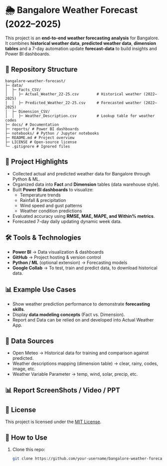 # 🌦️ Bangalore Weather Forecast (2022–2025)

This project is an **end-to-end weather forecasting analysis** for Bangalore.  
It combines **historical weather data**, **predicted weather data**, **dimension tables** and a 7-day automation update **forecast-data** to build insights and Power BI dashboards.

## 📂 Repository Structure
```text
bangalore-weather-forecast/
├─ data/
│  ├─ Facts_CSV/ 
│  │  ├─ Actual_Weather_22-25.csv        # Historical weather (2022–2025)
│  │  ├─ Predicted_Weather_22-25.csv     # Forecasted weather (2022–2025)
│  ├─ Dimension_CSV/
│  │  ├─ Weather_Description.csv         # Lookup table for weather codes
├─ docs/ # Documentation
├─ reports/ # Power BI dashboards
├─ notebooks/ # Python / Jupyter notebooks
├─ README.md # Project overview
├─ LICENSE # Open-source license
└─ .gitignore # Ignored files
```

## 🚀 Project Highlights
- Collected actual and predicted weather data for Bangalore through Python & ML.
- Organized data into **Fact** and **Dimension** tables (data warehouse style).
- Built **Power BI dashboards** to visualize:
  - Temperature trends
  - Rainfall & precipitation
  - Wind speed and gust patterns
  - Weather condition predictions
- Evaluated accuracy using **RMSE, MAE, MAPE, and Within% metrics**.
- Forecasted 7-day daily updating dynamic week data.

## 🛠️ Tools & Technologies
- **Power BI** → Data visualization & dashboards
- **GitHub** → Project hosting & version control
- **Python / ML** (optional extension) → Forecasting models
- **Google Collab** → To test, train and predict data, to download historical data.

## 📊 Example Use Cases
- Show weather prediction performance to demonstrate **forecasting skills**.
- Display **data modeling concepts** (Fact vs. Dimension).
- Report and Data can be relied on and developed into Actual Weather App.

## 📖 Data Sources  
- Open Meteo → Historical data for training and comparison against predicted.
- Weather descriptions mapping (dimension table) → clear, rainy, codes, image, etc.
- Weather Variable Parameter → temp, wind, solar, precip, etc.

## 📊 Report ScreenShots / Video / PPT

## 📜 License  
This project is licensed under the [MIT License](LICENSE).

## 🚀 How to Use
1. Clone this repo:
   ```bash
   git clone https://github.com/your-username/bangalore-weather-forecast.git
